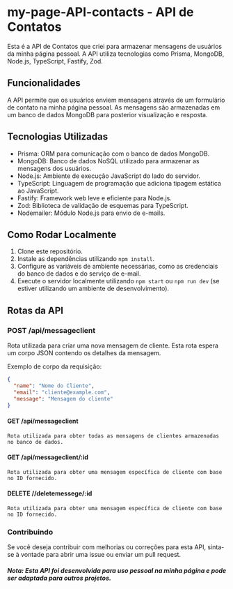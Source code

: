 # my-page-API-contacts - API de Contatos

Esta é a API de Contatos que criei para armazenar mensagens de usuários da minha página pessoal. A API utiliza tecnologias como Prisma, MongoDB, Node.js, TypeScript, Fastify, Zod.

## Funcionalidades

A API permite que os usuários enviem mensagens através de um formulário de contato na minha página pessoal. As mensagens são armazenadas em um banco de dados MongoDB para posterior visualização e resposta.

## Tecnologias Utilizadas

- Prisma: ORM para comunicação com o banco de dados MongoDB.
- MongoDB: Banco de dados NoSQL utilizado para armazenar as mensagens dos usuários.
- Node.js: Ambiente de execução JavaScript do lado do servidor.
- TypeScript: Linguagem de programação que adiciona tipagem estática ao JavaScript.
- Fastify: Framework web leve e eficiente para Node.js.
- Zod: Biblioteca de validação de esquemas para TypeScript.
- Nodemailer: Módulo Node.js para envio de e-mails.

## Como Rodar Localmente

1. Clone este repositório.
2. Instale as dependências utilizando `npm install`.
3. Configure as variáveis de ambiente necessárias, como as credenciais do banco de dados e do serviço de e-mail.
4. Execute o servidor localmente utilizando `npm start` ou `npm run dev` (se estiver utilizando um ambiente de desenvolvimento).

## Rotas da API

### POST /api/messageclient

Rota utilizada para criar uma nova mensagem de cliente. Esta rota espera um corpo JSON contendo os detalhes da mensagem.

Exemplo de corpo da requisição:
```json
{
  "name": "Nome do Cliente",
  "email": "cliente@example.com",
  "message": "Mensagem do cliente"
}
```
#### GET /api/messageclient
````Rota utilizada para obter todas as mensagens de clientes armazenadas no banco de dados.````

#### GET /api/messageclient/:id
````Rota utilizada para obter uma mensagem específica de cliente com base no ID fornecido.````

#### DELETE //deletemessege/:id
````Rota utilizada para obter uma mensagem específica de cliente com base no ID fornecido.````

### Contribuindo
Se você deseja contribuir com melhorias ou correções para esta API, sinta-se à vontade para abrir uma issue ou enviar um pull request.
##### Nota: Esta API foi desenvolvida para uso pessoal na minha página e pode ser adaptada para outros projetos.

